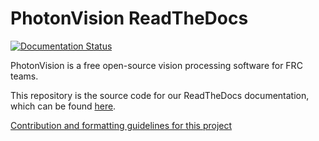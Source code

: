 # PhotonVision ReadTheDocs

[![Documentation Status](https://readthedocs.org/projects/photonvision-docs/badge/?version=latest)](https://docs.photonvision.org/en/latest/?badge=latest)

PhotonVision is a free open-source vision processing software for FRC teams.

This repository is the source code for our ReadTheDocs documentation, which can be found [here](https://docs.photonvision.org).

[Contribution and formatting guidelines for this project](https://docs.photonvision.org/en/latest/docs/other/contributing/photonvision-docs/index.html)
